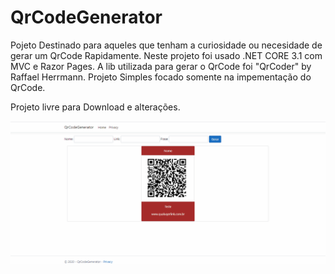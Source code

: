 # QrCodeGenerator
Pojeto Destinado para aqueles que tenham a curiosidade ou necesidade de gerar um QrCode Rapidamente.
Neste projeto foi usado .NET CORE 3.1 com MVC e Razor Pages.
A lib utilizada para gerar o QrCode foi "QrCoder" by Raffael Herrmann.
Projeto Simples focado somente na impementação do QrCode.

Projeto livre para Download e alterações.

![](https://github.com/AlonsoLucasls/QrCodeGenerator/blob/master/featuresRecQrCode.gif)
